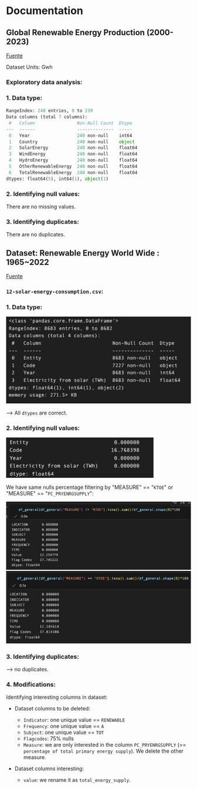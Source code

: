 # Documentation 

## Global Renewable Energy Production (2000-2023)
[Fuente](https://www.kaggle.com/datasets/ahmedgaitani/global-renewable-energy?resource=download)

Dataset Units: Gwh


### Exploratory data analysis:

### 1. Data type:
```python
RangeIndex: 240 entries, 0 to 239
Data columns (total 7 columns):
 #   Column                Non-Null Count  Dtype  
---  ------                --------------  -----  
 0   Year                  240 non-null    int64  
 1   Country               240 non-null    object 
 2   SolarEnergy           240 non-null    float64
 3   WindEnergy            240 non-null    float64
 4   HydroEnergy           240 non-null    float64
 5   OtherRenewableEnergy  240 non-null    float64
 6   TotalRenewableEnergy  240 non-null    float64
dtypes: float64(5), int64(1), object(1)
```


### 2.  Identifying null values:
There are no missing values.


### 3.  Identifying duplicates:
There are no duplicates.



## Dataset: Renewable Energy World Wide : 1965~2022 
[Fuente](https://www.kaggle.com/datasets/belayethossainds/renewable-energy-world-wide-19652022/data?select=01+renewable-share-energy.csv)


### `12-solar-energy-consumption.csv`:

### 1. Data type:
![alt text](images/im5.png)

--> All `dtypes` are correct.


### 2.  Identifying null values:

![alt text](images/im6.png)

We have same nulls percentage filtering by "MEASURE" == "`KTOE`" or "MEASURE" == "`PC_PRYENRGSUPPLY`":

![alt text](images/im3.png)
![alt text](images/im4.png)



### 3.  Identifying duplicates:
--> no duplicates.


### 4.  Modifications:

Identifying interesting columns in dataset:

- Dataset columns to be deleted:
    - `Indicator`: one unique value == `RENEWABLE`
    - `Frequency`:  one unique value == `A`
    - `Subject`: one unique value == `TOT`
    - `Flagcodes`: 75% nulls
    - `Measure`: we are only interested in the column `PC_PRYENRGSUPPLY` (== `percentage of total primary energy supply`). We delete the other measure.

- Dataset columns interesting:
    - `value`: we rename it as `total_energy_supply`.


